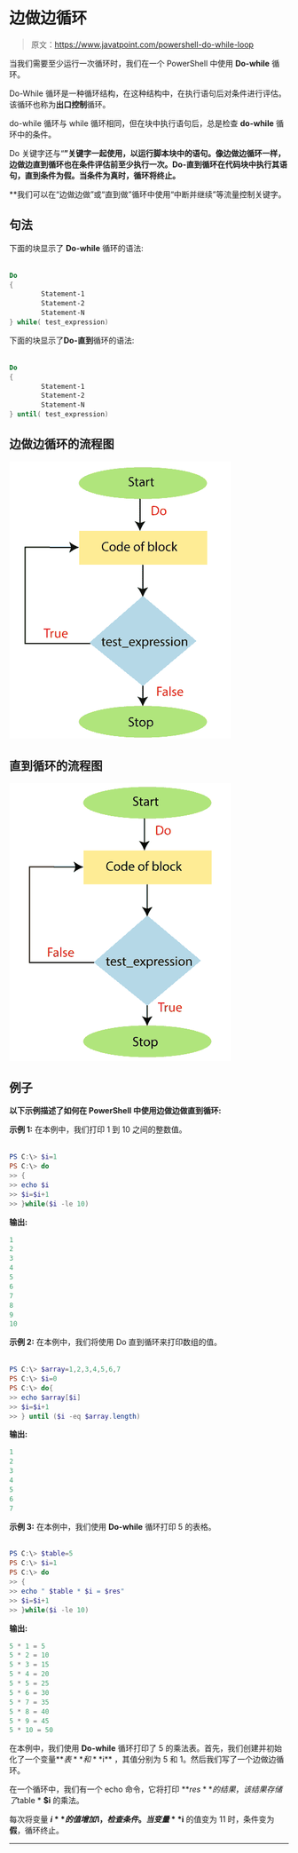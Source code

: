 # 边做边循环

> 原文：<https://www.javatpoint.com/powershell-do-while-loop>

当我们需要至少运行一次循环时，我们在一个 PowerShell 中使用 **Do-while** 循环。

Do-While 循环是一种循环结构，在这种结构中，在执行语句后对条件进行评估。该循环也称为**出口控制**循环。

do-while 循环与 while 循环相同，但在块中执行语句后，总是检查 **do-while** 循环中的条件。

Do 关键字还与“**”关键字一起使用，以运行脚本块中的语句。像边做边循环一样，**边做边直到**循环也在条件评估前至少执行一次。**Do-直到**循环在代码块中执行其语句，直到条件为假。当条件为真时，循环将终止。**

 **我们可以在“边做边做”或“直到做”循环中使用“中断并继续”等流量控制关键字。

## 句法

下面的块显示了 **Do-while** 循环的语法:

```ps1

Do
{
        Statement-1
        Statement-2
        Statement-N 
} while( test_expression)

```

下面的块显示了**Do-直到**循环的语法:

```ps1

Do
{
        Statement-1
        Statement-2
        Statement-N 
} until( test_expression)

```

## 边做边循环的流程图

![PowerShell Do-While Loop](img/fb1051013f6eff703aa6e5372381fd0a.png)

## 直到循环的流程图

![PowerShell Do-While Loop](img/fba649ccc8c3ccb0feda6f8a8ec3f1bf.png)

## 例子

**以下示例描述了如何在 PowerShell 中使用边做边做直到循环:**

**示例 1:** 在本例中，我们打印 1 到 10 之间的整数值。

```ps1

PS C:\> $i=1
PS C:\> do
>> {
>> echo $i
>> $i=$i+1
>> }while($i -le 10)

```

**输出:**

```ps1
1
2
3
4
5
6
7
8
9
10

```

**示例 2:** 在本例中，我们将使用 Do 直到循环来打印数组的值。

```ps1

PS C:\> $array=1,2,3,4,5,6,7
PS C:\> $i=0
PS C:\> do{
>> echo $array[$i]
>> $i=$i+1
>> } until ($i -eq $array.length)

```

**输出:**

```ps1
1
2
3
4
5
6
7

```

**示例 3:** 在本例中，我们使用 **Do-while** 循环打印 5 的表格。

```ps1

PS C:\> $table=5
PS C:\> $i=1
PS C:\> do
>> {
>> echo " $table * $i = $res"
>> $i=$i+1
>> }while($i -le 10)

```

**输出:**

```ps1
5 * 1 = 5
5 * 2 = 10
5 * 3 = 15
5 * 4 = 20
5 * 5 = 25
5 * 6 = 30
5 * 7 = 35
5 * 8 = 40
5 * 9 = 45
5 * 10 = 50

```

在本例中，我们使用 **Do-while** 循环打印了 5 的乘法表。首先，我们创建并初始化了一个变量**$表**和 **$i** ，其值分别为 5 和 1。然后我们写了一个边做边循环。

在一个循环中，我们有一个 echo 命令，它将打印 **$res** 的结果，该结果存储了$table * **$i** 的乘法。

每次将变量 **$i** 的值增加 1，检查条件。当变量 **$i** 的值变为 11 时，条件变为**假**，循环终止。

* * ***